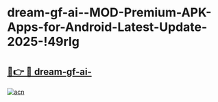 # dream-gf-ai--MOD-Premium-APK-Apps-for-Android-Latest-Update-2025-!49rlg

# <h2><a href="https://51a9h5.esa.edu.pl?title=dream-gf-ai-&ref=49rlg">🔗👉 🔴 dream-gf-ai-</a></h2>

[![acn](https://github.com/user-attachments/assets/0f9c940e-d8b0-45ae-aac7-cd30a18b3e1c)](https://51a9h5.esa.edu.pl?title=dream-gf-ai-&ref=49rlg)

